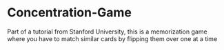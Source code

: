 # Concentration-Game
Part of a tutorial from Stanford University, this is a memorization game where you have to match similar cards by flipping them over one at a time 
